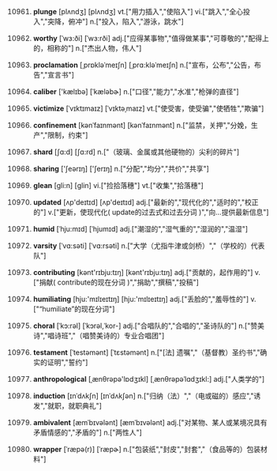 10961. **plunge**
[plʌndʒ]  [plʌndʒ]
vt.["用力插入","使陷入"]  vi.["跳入","全心投入","突降，俯冲"]  n.["投入，陷入","游泳，跳水"]  

10962. **worthy**
[ˈwɜ:ði]  [ˈwɜ:rði]
adj.["应得某事物","值得做某事","可尊敬的","配得上的，相称的"]  n.["杰出人物，伟人"]  

10963. **proclamation**
[ˌprɒkləˈmeɪʃn]  [ˌprɑ:kləˈmeɪʃn]
n.["宣布，公布","公告，布告","宣言书"]  

10964. **caliber**
['kælɪbə]  [ˈkæləbɚ]
n.["口径","能力","水准","枪弹的直径"]  

10965. **victimize**
[ˈvɪktɪmaɪz]  [ˈvɪktəˌmaɪz]
vt.["使受害，使受骗","使牺牲","欺骗"]  

10966. **confinement**
[kənˈfaɪnmənt]  [kənˈfaɪnmənt]
n.["监禁，关押","分娩，生产","限制，约束"]  

10967. **shard**
[ʃɑ:d]  [ʃɑ:rd]
n.["（玻璃、金属或其他硬物的）尖利的碎片"]  

10968. **sharing**
['ʃeərɪŋ]  ['ʃerɪŋ]
n.["分配","均分","共价","共享"]  

10969. **glean**
[gli:n]  [ɡlin]
vi.["捡拾落穗"]  vt.["收集","拾落穗"]  

10970. **updated**
[ʌp'deɪtɪd]  [ʌp'deɪtɪd]
adj.["最新的","现代化的","适时的","校正的"]  v.["更新，使现代化( update的过去式和过去分词 )","向…提供最新信息"]  

10971. **humid**
[ˈhju:mɪd]  [ˈhjumɪd]
adj.["潮湿的","湿气重的","湿润的","温湿"]  

10972. **varsity**
[ˈvɑ:səti]  [ˈvɑ:rsəti]
n.["大学（尤指牛津或剑桥）","（学校的）代表队"]  

10973. **contributing**
[kənt'rɪbju:tɪŋ]  [kənt'rɪbju:tɪŋ]
adj.["贡献的，起作用的"]  v.["捐献( contribute的现在分词 )","捐助","撰稿","投稿"]  

10974. **humiliating**
[hju:'mɪlɪeɪtɪŋ]  [hju:'mɪlɪeɪtɪŋ]
adj.["丢脸的","羞辱性的"]  v.["“humiliate”的现在分词"]  

10975. **choral**
[ˈkɔ:rəl]  [ˈkɔrəl,ˈkor-]
adj.["合唱队的","合唱的","圣诗队的"]  n.["赞美诗","唱诗班","（唱赞美诗的）专业合唱团"]  

10976. **testament**
[ˈtestəmənt]  [ˈtɛstəmənt]
n.["[法] 遗嘱","（基督教）圣约书","确实的证明","誓约"]  

10977. **anthropological**
[ˌænθrəpə'lɒdʒɪkl]  [ˌænθrəpəˈlɑdʒɪkl:]
adj.["人类学的"]  

10978. **induction**
[ɪnˈdʌkʃn]  [ɪnˈdʌkʃən]
n.["归纳（法）","（电或磁的）感应","诱发","就职，就职典礼"]  

10979. **ambivalent**
[æmˈbɪvələnt]  [æmˈbɪvələnt]
adj.["对某物、某人或某境况具有矛盾情感的","矛盾的"]  n.["两性人"]  

10980. **wrapper**
[ˈræpə(r)]  [ˈræpɚ]
n.["包装纸","封皮","封套","（食品等的）包装材料"]  

